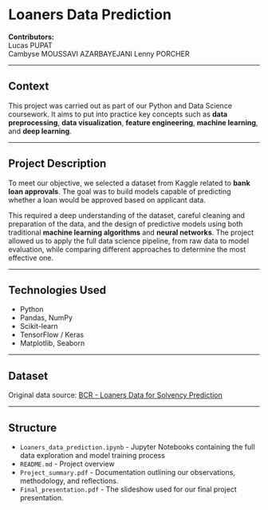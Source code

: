 # Loaners Data Prediction

**Contributors:**  
Lucas PUPAT  
Cambyse MOUSSAVI AZARBAYEJANI
Lenny PORCHER

---

## Context

This project was carried out as part of our Python and Data Science coursework. It aims to put into practice key concepts such as **data preprocessing**, **data visualization**, **feature engineering**, **machine learning**, and **deep learning**.

---

## Project Description

To meet our objective, we selected a dataset from Kaggle related to **bank loan approvals**. The goal was to build models capable of predicting whether a loan would be approved based on applicant data.

This required a deep understanding of the dataset, careful cleaning and preparation of the data, and the design of predictive models using both traditional **machine learning algorithms** and **neural networks**. The project allowed us to apply the full data science pipeline, from raw data to model evaluation, while comparing different approaches to determine the most effective one.

---

## Technologies Used

- Python
- Pandas, NumPy
- Scikit-learn
- TensorFlow / Keras
- Matplotlib, Seaborn

---

## Dataset

Original data source: [BCR - Loaners Data for Solvency Prediction](https://www.kaggle.com/datasets/benjamincornurota/bcr-loaners-data-for-solvency-prediction/data)

---

## Structure

- `Loaners_data_prediction.ipynb` - Jupyter Notebooks containing the full data exploration and model training process
- `README.md` - Project overview
- `Project_summary.pdf` - Documentation outlining our observations, methodology, and reflections.
- `Final_presentation.pdf` - The slideshow used for our final project presentation.
